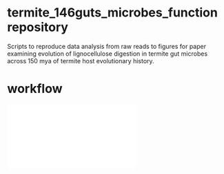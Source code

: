 # termite_146guts_microbes_function repository
Scripts to reproduce data analysis from raw reads to figures for paper <add link> examining evolution of lignocellulose digestion in termite gut microbes across 150 mya of termite host evolutionary history.

# workflow
![](schematics.pdf)
